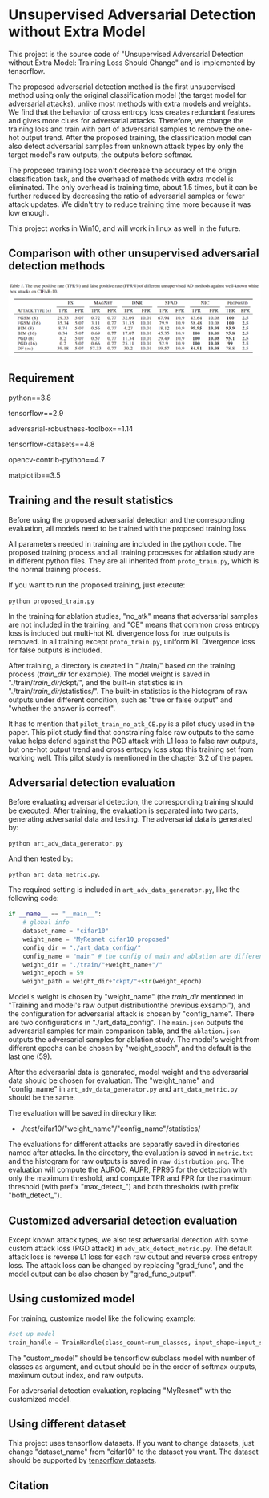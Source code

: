 # Unsupervised Adversarial Detection without Extra Model

This project is the source code of "Unsupervised Adversarial Detection without Extra Model: Training Loss Should Change" and is implemented by tensorflow.

The proposed adversarial detection method is the first unsupervised method using only the original classification model (the target model for adversarial attacks), unlike most methods with extra models and weights. We find that the behavior of cross entropy loss creates redundant features and gives more clues for adversarial attacks. Therefore, we change the training loss and train with part of adversarial samples to remove the one-hot output trend. After the proposed training, the classification model can also detect adversarial samples from unknown attack types by only the target model's raw outputs, the outputs before softmax.

The proposed training loss won't decrease the accuracy of the origin classification task, and the overhead of methods with extra model is eliminated. The only overhead is training time, about 1.5 times, but it can be further reduced by decreasing the ratio of adversarial samples or fewer attack updates. We didn't try to reduce training time more because it was low enough.

This project works in Win10, and will work in linux as well in the future.

## Comparison with other unsupervised adversarial detection methods

![](assets/20230626_145243_main_table.png)

## Requirement

python==3.8

tensorflow==2.9

adversarial-robustness-toolbox==1.14

tensorflow-datasets==4.8

opencv-contrib-python==4.7

matplotlib==3.5

## Training and the result statistics

Before using the proposed adversarial detection and the corresponding evaluation, all models need to be trained with the proposed training loss.

All parameters needed in training are included in the python code. The proposed training process and all training processes for ablation study are in different python files. They are all inherited from `proto_train.py`, which is the normal training process.

If you want to run the proposed training, just execute:

`python proposed_train.py`

In the training for ablation studies, "no_atk" means that adversarial samples are not included in the training, and "CE" means that common cross entropy loss is included but multi-hot KL divergence loss for true outputs is removed. In all training except `proto_train.py`, uniform KL Divergence loss for false outputs is included.

After training, a directory is created in "./train/" based on the training process (*train_dir* for example). The model weight is saved in "./train/*train_dir*/ckpt/", and the built-in statistics is in "./train/*train_dir*/statistics/". The built-in statistics is the histogram of raw outputs under different condition, such as "true or false output" and "whether the answer is correct".

It has to mention that `pilot_train_no_atk_CE.py` is a pilot study used in the paper. This pilot study find that constraining false raw outputs to the same value helps defend against the PGD attack with L1 loss to false raw outputs, but one-hot output trend and cross entropy loss stop this training set from working well. This pilot study is mentioned in the chapter 3.2 of the paper.

## Adversarial detection evaluation

Before evaluating adversarial detection, the corresponding training should be executed. After training, the evaluation is separated into two parts, generating adversarial data and testing. The adversarial data is generated by:

`python art_adv_data_generator.py`

And then tested by:

`python art_data_metric.py`.

The required setting is included in `art_adv_data_generator.py`, like the following code:

```python
if __name__ == "__main__":
    # global info
    dataset_name = "cifar10"
    weight_name = "MyResnet cifar10 proposed"
    config_dir = "./art_data_config/" 
    config_name = "main" # the config of main and ablation are different.
    weight_dir = "./train/"+weight_name+"/"
    weight_epoch = 59
    weight_path = weight_dir+"ckpt/"+str(weight_epoch)
```

Model's weight is chosen by "weight_name" (the *train_dir* mentioned in "Training and model's raw output distributionthe previous exsampl"), and the configuration for adversarial attack is chosen by "config_name". There are two configurations in "./art_data_config". The `main.json` outputs the adversarial samples for main comparison table, and the `ablation.json` outputs the adversarial samples for ablation study. The model's weight from different epochs can be chosen by "weight_epoch", and the default is the last one (59).

After the adversarial data is generated, model weight and the adversarial data should be chosen for evaluation. The "weight_name" and "config_name" in `art_adv_data_generator.py` and `art_data_metric.py` should be the same.

The evaluation will be saved in directory like:

* ./test/cifar10/"weight_name"/"config_name"/statistics/

The evaluations for different attacks are separatly saved in directories named after attacks. In the directory, the evaluation is saved in `metric.txt` and the histogram for raw outputs is saved in `raw_distrbution.png`. The evaluation will compute the AUROC, AUPR, FPR95 for the detection with only the maximum threshold, and compute TPR and FPR for the maximum threshold (with prefix "max_detect_") and both thresholds (with prefix "both_detect_").

## Customized adversarial detection evaluation

Except known attack types, we also test adversarial detection with some custom attack loss (PGD attack) in `adv_atk_detect_metric.py`. The default attack loss is reverse L1 loss for each raw output and reverse cross entropy loss. The attack loss can be changed by replacing "grad_func", and the model output can be also chosen by "grad_func_output".

## Using customized model

For training, customize model like the following example:

```python
#set up model
train_handle = TrainHandle(class_count=num_classes, input_shape=input_shape, model=custom_model)
```

The "custom_model" should be tensorflow subclass model with number of classes as argument, and output should be in the order of softmax outputs, maximum output index, and raw outputs.

For adversarial detection evaluation, replacing "MyResnet" with the customized model.

## Using different dataset

This project uses tensorflow datasets. If you want to change datasets, just change "dataset_name" from "cifar10" to the dataset you want. The dataset should be supported by [tensorflow datasets](https://www.tensorflow.org/datasets/catalog/overview#all_datasetshttps:/).

## Citation
